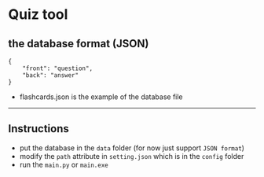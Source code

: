 # Quiz tool

## the database format (JSON)
```
{
    "front": "question",
    "back": "answer"
}
```
* flashcards.json is the example of the database file
***

## Instructions
* put the database in the `data` folder (for now just support `JSON format`)
* modify the `path` attribute in `setting.json` which is in the `config` folder 
* run the `main.py` or `main.exe`

